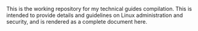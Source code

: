 This is the working repository for my technical guides compilation. This is intended to provide details and guidelines on Linux administration and security, and is rendered as a complete document here.
